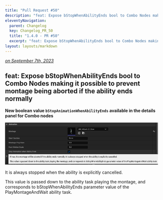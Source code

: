```yaml
---
title: "Pull Request #50"
description: "feat: Expose bStopWhenAbilityEnds bool to Combo Nodes making it possible to prevent montage being aborted if the ability ends normally"
eleventyNavigation:
  parent: Changelog
  key: Changelog_PR_50
  title: "1.4.0 - PR #50"
  excerpt: "feat: Expose bStopWhenAbilityEnds bool to Combo Nodes making it possible to prevent montage being aborted if the ability ends normally"
layout: layouts/markdown
---
```


*[on September 7th, 2023](https://github.com/combo-graph/combo-graph/pull/50)*

## feat: Expose bStopWhenAbilityEnds bool to Combo Nodes making it possible to prevent montage being aborted if the ability ends normally

**New boolean value `bStopAnimationWhenAbilityEnds` available in the details panel for Combo nodes**

![image](./113832-2ef91b01-4e8e-4c2b-959f-5462b0c380d3.png)

It is always stopped when the ability is explicitly cancelled.

This value is passed down to the ability task playing the montage, and corresponds to bStopWhenAbilityEnds parameter value of the PlayMontageAndWait ability task.

